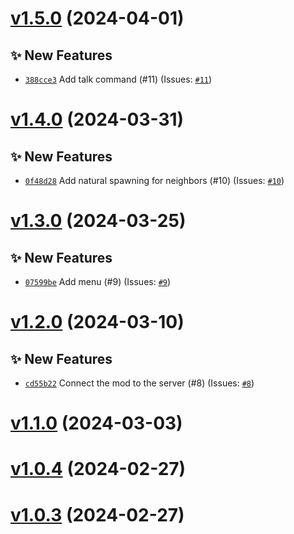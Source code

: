 # [v1.5.0](https://github.com/Anthony-Jhoiro/talk-with-me/compare/v1.4.0...v1.5.0) (2024-04-01)

## ✨ New Features

- [`388cce3`](https://github.com/Anthony-Jhoiro/talk-with-me/commit/388cce3)  Add talk command (#11) (Issues: [`#11`](https://github.com/Anthony-Jhoiro/talk-with-me/issues/11))

# [v1.4.0](https://github.com/Anthony-Jhoiro/talk-with-me/compare/v1.3.0...v1.4.0) (2024-03-31)

## ✨ New Features

- [`0f48d28`](https://github.com/Anthony-Jhoiro/talk-with-me/commit/0f48d28)  Add natural spawning for neighbors (#10) (Issues: [`#10`](https://github.com/Anthony-Jhoiro/talk-with-me/issues/10))

# [v1.3.0](https://github.com/Anthony-Jhoiro/talk-with-me/compare/v1.2.0...v1.3.0) (2024-03-25)

## ✨ New Features

- [`07599be`](https://github.com/Anthony-Jhoiro/talk-with-me/commit/07599be)  Add menu (#9) (Issues: [`#9`](https://github.com/Anthony-Jhoiro/talk-with-me/issues/9))

# [v1.2.0](https://github.com/Anthony-Jhoiro/talk-with-me/compare/v1.1.0...v1.2.0) (2024-03-10)

## ✨ New Features

- [`cd55b22`](https://github.com/Anthony-Jhoiro/talk-with-me/commit/cd55b22)  Connect the mod to the server (#8) (Issues: [`#8`](https://github.com/Anthony-Jhoiro/talk-with-me/issues/8))

# [v1.1.0](https://github.com/Anthony-Jhoiro/talk-with-me/compare/v1.0.4...v1.1.0) (2024-03-03)

# [v1.0.4](https://github.com/Anthony-Jhoiro/talk-with-me/compare/v1.0.3...v1.0.4) (2024-02-27)

# [v1.0.3](https://github.com/Anthony-Jhoiro/talk-with-me/compare/v1.0.2...v1.0.3) (2024-02-27)
